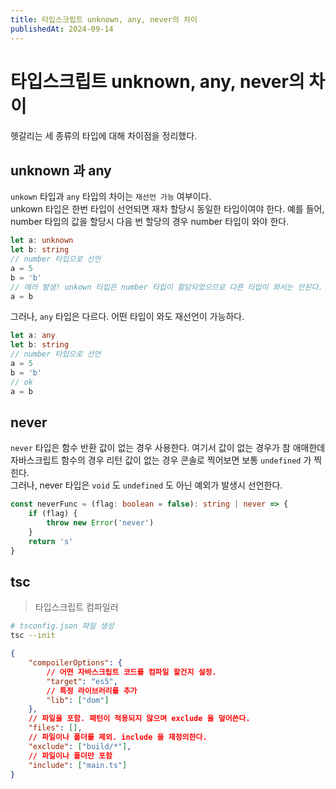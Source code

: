 ```yaml
---
title: 타입스크립트 unknown, any, never의 차이
publishedAt: 2024-09-14
---
```


# 타입스크립트 unknown, any, never의 차이

헷갈리는 세 종류의 타입에 대해 차이점을 정리했다.

## unknown 과 any

`unkown` 타입과 `any` 타입의 차이는 `재선언 가능` 여부이다.  
unkown 타입은 한번 타입이 선언되면 재차 할당시 동일한 타입이여야 한다. 예를 들어, number 타입의 값을 할당시 다음 번 할당의 경우 number 타입이 와야 한다.

```ts
let a: unknown
let b: string
// number 타입으로 선언
a = 5
b = 'b'
// 에러 발생! unkown 타입은 number 타입이 할당되었으므로 다른 타입이 와서는 안된다.
a = b
```

그러나, `any` 타입은 다르다. 어떤 타입이 와도 재선언이 가능하다.

```ts
let a: any
let b: string
// number 타입으로 선언
a = 5
b = 'b'
// ok
a = b
```

## never

`never` 타입은 함수 반환 값이 없는 경우 사용한다. 여기서 값이 없는 경우가 참 애매한데 자바스크립트 함수의 경우 리턴 값이 없는 경우 콘솔로 찍어보면 보통 `undefined` 가 찍힌다.  
그러나, never 타입은 `void` 도 `undefined` 도 아닌 예외가 발생시 선언한다.

```ts
const neverFunc = (flag: boolean = false): string | never => {
    if (flag) {
        throw new Error('never')
    }
    return 's'
}
```

## tsc

> 타입스크립트 컴파일러

```sh
# tsconfig.json 파일 생성
tsc --init
```

```json
{
    "compoilerOptions": {
        // 어떤 자바스크립트 코드를 컴파일 할건지 설정.
        "target": "es5",
        // 특정 라이브러리를 추가
        "lib": ["dom"]
    },
    // 파일을 포함. 패턴이 적용되지 않으며 exclude 을 덮어쓴다.
    "files": [],
    // 파일이나 폴더를 제외. include 을 재정의한다.
    "exclude": ["build/*"],
    // 파일이나 폴더만 포함
    "include": ["main.ts"]
}
```
